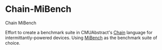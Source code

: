 # Chain-MiBench
Chain MiBench

Effort to create a benchmark suite in CMUAbstract's [Chain](https://github.com/CMUAbstract/libchain) language for intermittantly-powered devices. Using [MiBench](http://vhosts.eecs.umich.edu/mibench/) as the benchmark suite of choice.
